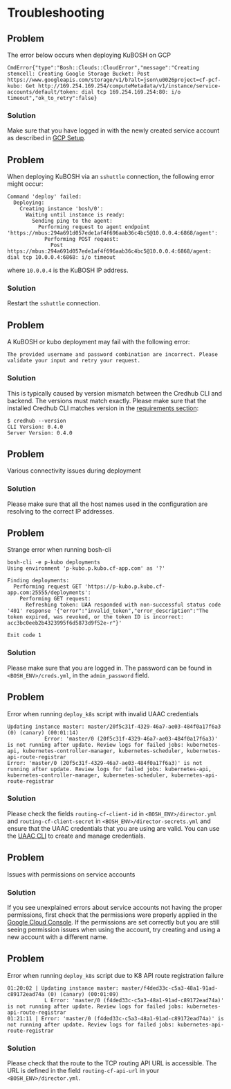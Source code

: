 # Troubleshooting

## Problem

The error below occurs when deploying KuBOSH on GCP

`CmdError{"type":"Bosh::Clouds::CloudError","message":"Creating stemcell: Creating Google Storage Bucket: Post https://www.googleapis.com/storage/v1/b?alt=json\u0026project=cf-pcf-kubo: Get http://169.254.169.254/computeMetadata/v1/instance/service-accounts/default/token: dial tcp 169.254.169.254:80: i/o timeout","ok_to_retry":false}`

### Solution

Make sure that you have logged in with the newly created service account as described in
[GCP Setup](https://github.com/cloudfoundry-incubator/bosh-google-cpi-release/tree/master/docs/bosh#setup).

## Problem

When deploying KuBOSH via an `sshuttle` connection, the following error might occur:

```
Command 'deploy' failed:
  Deploying:
    Creating instance 'bosh/0':
      Waiting until instance is ready:
        Sending ping to the agent:
          Performing request to agent endpoint 'https://mbus:294a691d057ede1af4f696aab36c4bc5@10.0.0.4:6868/agent':
            Performing POST request:
              Post https://mbus:294a691d057ede1af4f696aab36c4bc5@10.0.0.4:6868/agent: dial tcp 10.0.0.4:6868: i/o timeout
```

where `10.0.0.4` is the KuBOSH IP address.

### Solution

Restart the `sshuttle` connection.

## Problem

A KuBOSH or kubo deployment may fail with the following error:

```
The provided username and password combination are incorrect. Please validate your input and retry your request.
```

### Solution

This is typically caused by version mismatch between the Credhub CLI and backend. The versions must match exactly.
Please make sure that the installed Credhub CLI matches version in the
[requirements section](../README.md#required-software):

```
$ credhub --version
CLI Version: 0.4.0
Server Version: 0.4.0
```

## Problem

Various connectivity issues during deployment

### Solution

Please make sure that all the host names used in the configuration are resolving to the correct IP addresses.

## Problem

Strange error when running bosh-cli

```
bosh-cli -e p-kubo deployments
Using environment 'p-kubo.p.kubo.cf-app.com' as '?'

Finding deployments:
  Performing request GET 'https://p-kubo.p.kubo.cf-app.com:25555/deployments':
    Performing GET request:
      Refreshing token: UAA responded with non-successful status code '401' response '{"error":"invalid_token","error_description":"The token expired, was revoked, or the token ID is incorrect: acc3bc0eeb2b4323995f6d5873d9f52e-r"}'

Exit code 1
```

### Solution

Please make sure that you are logged in. The password can be found in `<BOSH_ENV>/creds.yml`, in the `admin_password` field.


## Problem

Error when running `deploy_k8s` script with invalid UAAC credentials

```
Updating instance master: master/20f5c31f-4329-46a7-ae03-484f0a17f6a3 (0) (canary) (00:01:14)
            Error: 'master/0 (20f5c31f-4329-46a7-ae03-484f0a17f6a3)' is not running after update. Review logs for failed jobs: kubernetes-api, kubernetes-controller-manager, kubernetes-scheduler, kubernetes-api-route-registrar
Error: 'master/0 (20f5c31f-4329-46a7-ae03-484f0a17f6a3)' is not running after update. Review logs for failed jobs: kubernetes-api, kubernetes-controller-manager, kubernetes-scheduler, kubernetes-api-route-registrar
```

### Solution

Please check the fields `routing-cf-client-id` in `<BOSH_ENV>/director.yml` and `routing-cf-client-secret` in `<BOSH_ENV>/director-secrets.yml` and ensure that the UAAC credentials that you are using are valid. You can use the [UAAC CLI](https://docs.cloudfoundry.org/adminguide/uaa-user-management.html) to create and manage credentials.

## Problem

Issues with permissions on service accounts

### Solution

If you see unexplained errors about service accounts not having the proper permissions, first check that the permissions were properly applied in the [Google Cloud Console](https://console.cloud.google.com/iam-admin/iam). If the permissions are set correctly but you are still seeing permission issues when using the account, try creating and using a new account with a different name.

## Problem

Error when running `deploy_k8s` script due to K8 API route registration failure

```
01:20:02 | Updating instance master: master/f4ded33c-c5a3-48a1-91ad-c89172ead74a (0) (canary) (00:01:09)
            L Error: 'master/0 (f4ded33c-c5a3-48a1-91ad-c89172ead74a)' is not running after update. Review logs for failed jobs: kubernetes-api-route-registrar
01:21:11 | Error: 'master/0 (f4ded33c-c5a3-48a1-91ad-c89172ead74a)' is not running after update. Review logs for failed jobs: kubernetes-api-route-registrar
```

### Solution

Please check that the route to the TCP routing API URL is accessible.  The URL is defined in the field `routing-cf-api-url` in your `<BOSH_ENV>/director.yml`.
